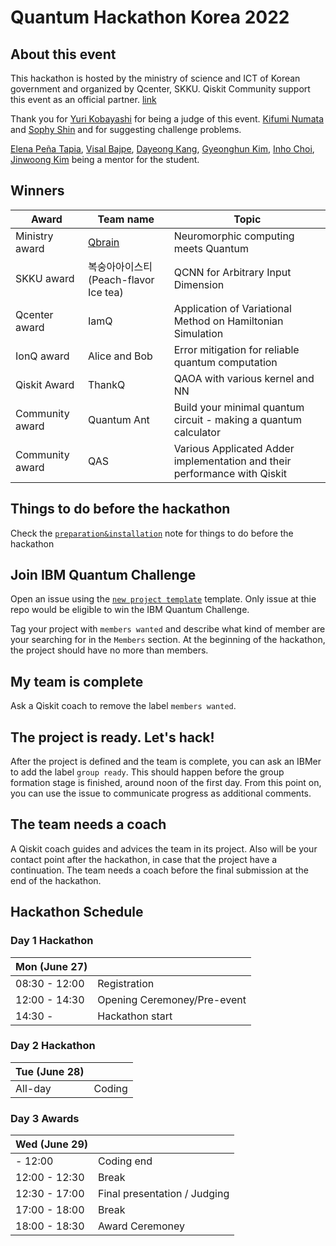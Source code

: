 # Quantum Hackathon Korea 2022
## About this event
This hackathon is hosted by the ministry of science and ICT of Korean government and organized by Qcenter, SKKU.
Qiskit Community support this event as an official partner. 
[link](https://qhackathon.kr/)

Thank you for 
[Yuri Kobayashi](https://github.com/veenaiyuri) for being a judge of this event.
[Kifumi Numata](https://github.com/kifumi) and [Sophy Shin](https://github.com/0sophy1) and  for suggesting challenge problems.

[Elena Peña Tapia](https://github.com/ElePT), [Visal Bajpe](https://github.com/mrvee-qC),  [Dayeong Kang](https://github.com/tula3and), [Gyeonghun Kim](https://github.com/GyeonghunKim), [Inho Choi](https://github.com/q-inho), [Jinwoong Kim](https://github.com/kjwcoo) being a mentor for the student.

## Winners
|Award	| Team name	| Topic |
| ---- |------ | --- |
|Ministry award |	[Qbrain](https://github.com/qiskit-community/quantum-hackathon-korea-22/issues/5) |	Neuromorphic computing meets Quantum |
| SKKU award |	복숭아아이스티(Peach-flavor Ice tea)	| QCNN for Arbitrary Input Dimension |
| Qcenter award	| IamQ	| Application of Variational Method on Hamiltonian Simulation |
| IonQ award |	Alice and Bob |	Error mitigation for reliable quantum computation |
| Qiskit Award	| ThankQ	| QAOA with various kernel and NN |
| Community award |	Quantum Ant |	Build your minimal quantum circuit - making a quantum calculator |
| Community award	| QAS	| Various Applicated Adder implementation and their performance with Qiskit|


## Things to do before the hackathon

Check the [`preparation&installation`](preparation%26installation.md) note for things to do before the hackathon

## Join IBM Quantum Challenge

Open an issue using the [`new project template`](https://github.com/qiskit-community/qiskit-hackathon-taiwan-20/issues/new?assignees=&labels=members+wanted&template=new-project-template.md&title=Project+name) template. Only issue at thie repo would be eligible to win the IBM Quantum Challenge.

Tag your project with `members wanted` and describe what kind of member are your searching for in the `Members` section.
At the beginning of the hackathon, the project should have no more than  members.

## My team is complete

Ask a Qiskit coach to remove the label `members wanted`.

## The project is ready. Let's hack!

After the project is defined and the team is complete, you can ask an IBMer to add the label `group ready`. This should happen before the group formation stage is finished, around noon of the first day. From this point on, you can use the issue to communicate progress as additional comments.

## The team needs a coach

A Qiskit coach guides and advices the team in its project.
Also will be your contact point after the hackathon, in case that the project have a continuation.
The team needs a coach before the final submission at the end of the hackathon.


## Hackathon Schedule

### Day 1 Hackathon
| Mon (June 27) |  |
| -------------- | --------------------------------- |
| 08:30 - 12:00 | Registration |
| 12:00 - 14:30 | Opening Ceremoney/Pre-event |
| 14:30 -  | Hackathon start |
 
 
### Day 2 Hackathon
| Tue (June 28) |  |
| -------------- | --------------------------------- |
| All-day | Coding  |


### Day 3 Awards
| Wed (June 29) |  |
| -------------- | --------------------------------- |
| - 12:00 | Coding end
| 12:00 - 12:30 | Break
| 12:30 - 17:00 | Final presentation / Judging|
| 17:00 - 18:00 | Break
| 18:00 - 18:30 | Award Ceremoney|


